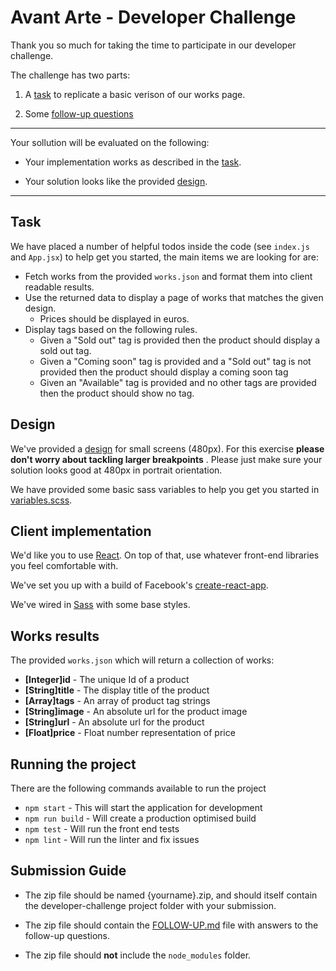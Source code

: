 # Avant Arte - Developer Challenge



Thank you so much for taking the time to participate in our developer challenge. 

The challenge has two parts:

1) A [task](#task) to replicate a basic verison of our works page.

2) Some  [follow-up questions](./FOLLOW-UP.md) 

----

Your sollution will be evaluated on the following:

* Your implementation works as described in the [task](#task).

* Your solution looks like the provided [design](#design).

----

## Task

We have placed a number of helpful todos inside the code (see `index.js` and `App.jsx`) to help get you started, the main items we are looking for are:

- Fetch works from the provided `works.json` and format them into client readable results.
- Use the returned data to display a page of works that matches the given design.
  - Prices should be displayed in euros.
- Display tags based on the following rules.
  - Given a "Sold out" tag is provided then the product should display a sold out tag.
  - Given a "Coming soon" tag is provided and a "Sold out" tag is not provided then the product should display a coming soon tag
  - Given an "Available" tag is provided and no other tags are provided then the product should show no tag.



## Design

We've provided a [design](./designs/listings.png) for small screens (480px). For this exercise **please don't worry about tackling larger breakpoints** . Please just make sure your solution looks good at 480px in portrait orientation.

We have provided some basic sass variables to help you get you started in [variables.scss](./src/styles/variables.scss).


## Client implementation

We'd like you to use [React](https://facebook.github.io/react/). On top of that, use whatever front-end libraries you feel comfortable with.

We've set you up with a build of Facebook's [create-react-app](https://github.com/facebookincubator/create-react-app).

We've wired in [Sass](http://sass-lang.com/) with some base styles.

## Works results

The provided `works.json` which will return a collection of works:

* **[Integer]id** - The unique Id of a product
* **[String]title** - The display title of the product
* **[Array]tags** - An array of product tag strings
* **[String]image** - An absolute url for the product image
* **[String]url** - An absolute url for the product 
* **[Float]price** - Float number representation of price 



## Running the project

There are the following commands available to run the project 

* `npm start` - This will start the application for development
* `npm run build` - Will create a production optimised build
* `npm test` - Will run the front end tests
* `npm lint` - Will run the linter and fix issues

## Submission Guide

* The zip file should be named {yourname}.zip, and should itself contain the developer-challenge project folder with your submission.


* The zip file should contain the [FOLLOW-UP.md](./FOLLOW-UP.md) file with answers to the follow-up questions.

* The zip file should **not** include the `node_modules` folder.


